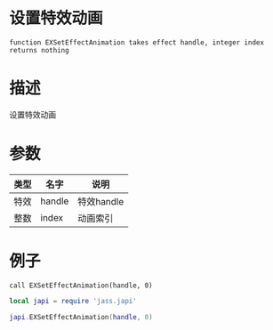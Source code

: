
# 设置特效动画
```jass
function EXSetEffectAnimation takes effect handle, integer index returns nothing
```
# 描述
设置特效动画 
# 参数
类型|名字|说明
--|--|--
特效|handle|特效handle
整数|index|动画索引

# 例子

```jass
call EXSetEffectAnimation(handle, 0)
```

```lua
local japi = require 'jass.japi'

japi.EXSetEffectAnimation(handle, 0)

```

